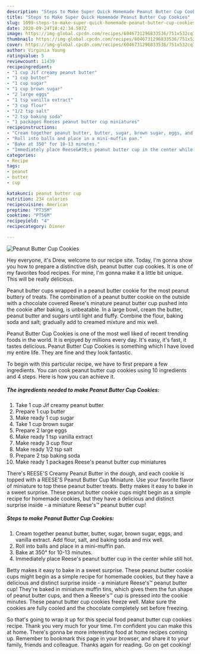 ```yaml
---
description: "Steps to Make Super Quick Homemade Peanut Butter Cup Cookies"
title: "Steps to Make Super Quick Homemade Peanut Butter Cup Cookies"
slug: 1099-steps-to-make-super-quick-homemade-peanut-butter-cup-cookies
date: 2020-09-24T18:42:34.507Z
image: https://img-global.cpcdn.com/recipes/6046731296833536/751x532cq70/peanut-butter-cup-cookies-recipe-main-photo.jpg
thumbnail: https://img-global.cpcdn.com/recipes/6046731296833536/751x532cq70/peanut-butter-cup-cookies-recipe-main-photo.jpg
cover: https://img-global.cpcdn.com/recipes/6046731296833536/751x532cq70/peanut-butter-cup-cookies-recipe-main-photo.jpg
author: Virginia Young
ratingvalue: 5
reviewcount: 11439
recipeingredient:
- "1 cup Jif creamy peanut butter"
- "1 cup butter"
- "1 cup sugar"
- "1 cup brown sugar"
- "2 large eggs"
- "1 tsp vanilla extract"
- "3 cup flour"
- "1/2 tsp salt"
- "2 tsp baking soda"
- "1 packages Reeses peanut butter cup miniatures"
recipeinstructions:
- "Cream together peanut butter, butter, sugar, brown sugar, eggs, and vanilla extract. Add flour, salt, and baking soda and mix well."
- "Roll into balls and place in a mini-muffin pan."
- "Bake at 350° for 10-13 minutes."
- "Immediately place Reese&#39;s peanut butter cup in the center while still hot."
categories:
- Recipe
tags:
- peanut
- butter
- cup

katakunci: peanut butter cup 
nutrition: 234 calories
recipecuisine: American
preptime: "PT35M"
cooktime: "PT56M"
recipeyield: "4"
recipecategory: Dinner

---
```



![Peanut Butter Cup Cookies](https://img-global.cpcdn.com/recipes/6046731296833536/751x532cq70/peanut-butter-cup-cookies-recipe-main-photo.jpg)

Hey everyone, it's Drew, welcome to our recipe site. Today, I'm gonna show you how to prepare a distinctive dish, peanut butter cup cookies. It is one of my favorites food recipes. For mine, I'm gonna make it a little bit unique. This will be really delicious.

Peanut butter cups wrapped in a peanut butter cookie for the most peanut buttery of treats. The combination of a peanut butter cookie on the outside with a chocolate covered Reese&#39;s minature peanut butter cup pushed into the cookie after baking, is unbeatable. In a large bowl, cream the butter, peanut butter and sugars until light and fluffy. Combine the flour, baking soda and salt; gradually add to creamed mixture and mix well.

Peanut Butter Cup Cookies is one of the most well liked of recent trending foods in the world. It is enjoyed by millions every day. It's easy, it's fast, it tastes delicious. Peanut Butter Cup Cookies is something which I have loved my entire life. They are fine and they look fantastic.


To begin with this particular recipe, we have to first prepare a few ingredients. You can cook peanut butter cup cookies using 10 ingredients and 4 steps. Here is how you can achieve it.

<!--inarticleads1-->

##### The ingredients needed to make Peanut Butter Cup Cookies:

1. Take 1 cup Jif creamy peanut butter
1. Prepare 1 cup butter
1. Make ready 1 cup sugar
1. Take 1 cup brown sugar
1. Prepare 2 large eggs
1. Make ready 1 tsp vanilla extract
1. Make ready 3 cup flour
1. Make ready 1/2 tsp salt
1. Prepare 2 tsp baking soda
1. Make ready 1 packages Reese&#39;s peanut butter cup miniatures


There&#39;s REESE&#39;S Creamy Peanut Butter in the dough, and each cookie is topped with a REESE&#39;S Peanut Butter Cup Miniature. Use your favorite flavor of miniature to top these peanut butter treats. Betty makes it easy to bake in a sweet surprise. These peanut butter cookie cups might begin as a simple recipe for homemade cookies, but they have a delicious and distinct surprise inside - a miniature Reese&#39;s™ peanut butter cup! 

<!--inarticleads2-->

##### Steps to make Peanut Butter Cup Cookies:

1. Cream together peanut butter, butter, sugar, brown sugar, eggs, and vanilla extract. Add flour, salt, and baking soda and mix well.
1. Roll into balls and place in a mini-muffin pan.
1. Bake at 350° for 10-13 minutes.
1. Immediately place Reese&#39;s peanut butter cup in the center while still hot.


Betty makes it easy to bake in a sweet surprise. These peanut butter cookie cups might begin as a simple recipe for homemade cookies, but they have a delicious and distinct surprise inside - a miniature Reese&#39;s™ peanut butter cup! They&#39;re baked in miniature muffin tins, which gives them the fun shape of peanut butter cups, and then a Reese&#39;s™ cup is pressed into the cookie minutes. These peanut butter cup cookies freeze well. Make sure the cookies are fully cooled and the chocolate completely set before freezing. 

So that's going to wrap it up for this special food peanut butter cup cookies recipe. Thank you very much for your time. I'm confident you can make this at home. There's gonna be more interesting food at home recipes coming up. Remember to bookmark this page in your browser, and share it to your family, friends and colleague. Thanks again for reading. Go on get cooking!
